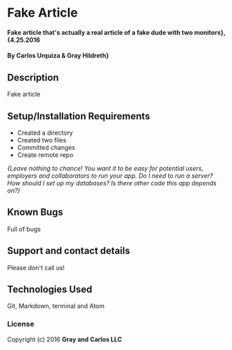 # Fake Article

#### Fake article that's actually a real article of a fake dude with two monitors}, {4.25.2016

#### By Carlos Urquiza & Gray Hildreth}

## Description

Fake article

## Setup/Installation Requirements

* Created a directory
* Created two files
* Committed changes
* Create remote repo


_{Leave nothing to chance! You want it to be easy for potential users, employers and collaborators to run your app. Do I need to run a server? How should I set up my databases? Is there other code this app depends on?}_

## Known Bugs

Full of bugs

## Support and contact details

Please don't call us!

## Technologies Used

Git, Markdown, terminal and Atom

### License

Copyright (c) 2016 **Gray and Carlos LLC**

